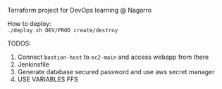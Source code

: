 Terraform project for DevOps learning @ Nagarro

How to deploy:  
`./deploy.sh DEV/PROD create/destroy`



TODOS:
1. Connect `bastion-host` to `ec2-main` and access webapp from there
2. Jenkinsfile
3. Generate database secured password and use aws secret manager
4. USE VARIABLES FFS
